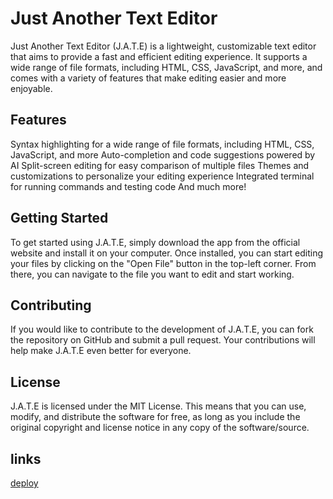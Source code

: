 # Just Another Text Editor
Just Another Text Editor (J.A.T.E) is a lightweight, customizable text editor that aims to provide a fast and efficient editing experience. It supports a wide range of file formats, including HTML, CSS, JavaScript, and more, and comes with a variety of features that make editing easier and more enjoyable.

## Features
Syntax highlighting for a wide range of file formats, including HTML, CSS, JavaScript, and more
Auto-completion and code suggestions powered by AI
Split-screen editing for easy comparison of multiple files
Themes and customizations to personalize your editing experience
Integrated terminal for running commands and testing code
And much more!


## Getting Started
To get started using J.A.T.E, simply download the app from the official website and install it on your computer. Once installed, you can start editing your files by clicking on the "Open File" button in the top-left corner. From there, you can navigate to the file you want to edit and start working.

## Contributing
If you would like to contribute to the development of J.A.T.E, you can fork the repository on GitHub and submit a pull request. Your contributions will help make J.A.T.E even better for everyone.

## License
J.A.T.E is licensed under the MIT License. This means that you can use, modify, and distribute the software for free, as long as you include the original copyright and license notice in any copy of the software/source.

## links
[deploy](https://pwa-19-text-editor-production.up.railway.app/)
